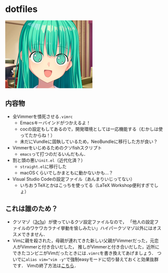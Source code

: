 # dotfiles

![とーかちゃんかわいい](touka.png)

## 内容物
* 全Vimmerを憤死させる`.vimrc`
  * Emacsキーバインドがつかえるよ！
  * cocの設定もしてあるので，開発環境としては一応機能する（むかしは使ってたからね！）
  * 未だにVundleに固執しているため，NeoBundleに移行した方が良い？
* Vimmerをいじめるためのクソfishスクリプト
  * `emacs`って打つのだるいんだもん．
* 割と頭の悪い`init.el`（近代化済？）
  * `straight.el`に移行した
  * macOSくらいでしかまともに動かないかも...？
* Visual Studio Codeの設定ファイル（あんまりいじってない）
  * いちおうTeXとかはこっちを使ってる（LaTeX Workshop便利すぎでしょ）

## これは誰のため？
* クソマゾ（[3c1u](https://github.com/3c1u)）が使っているクソ設定ファイルなので，
「他人の設定ファイルのワケワカラナイ挙動を愉しみたい」ハイパークソマゾ以外にはオススメできません．
* Vimに親を殺された，母親が連れてきた新しい父親がVimmerだった，元恋人がVimmerと付き合いだした，
推しがVimmerと付き合いだした，近所にできたコンビニがVimだったときには`.vimrc`を書き換えてあげましょう．
ついでに`alias vim="vim -y"`で強制easyモードに切り替えておくと効果抜群です．
Vimの終了方法は[こちら](https://github.com/hakluke/how-to-exit-vim)．
